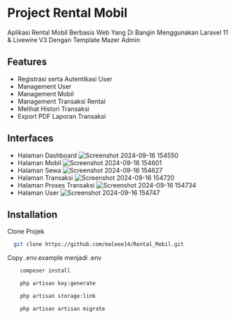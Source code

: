 # Project Rental Mobil
Aplikasi Rental Mobil Berbasis Web Yang Di Bangin Menggunakan Laravel 11 & Livewire V3 Dengan Template Mazer Admin

## Features
-   Registrasi serta Autentikasi User
-   Management User
-   Management Mobil
-   Management Transaksi Rental
-   Melihat Histori Transaksi
-   Export PDF Laporan Transaksi
  
## Interfaces
- Halaman Dashboard
![Screenshot 2024-09-16 154550](https://github.com/user-attachments/assets/588d62ad-6b27-430a-9885-aeb5e7d05e1c)
- Halaman Mobil
![Screenshot 2024-09-16 154601](https://github.com/user-attachments/assets/a03c3e21-612c-4c86-9e58-bfd9aee62d97)
- Halaman Sewa
![Screenshot 2024-09-16 154627](https://github.com/user-attachments/assets/013c9dac-68e4-4539-8aec-97f674eb03af)
- Halaman Transaksi
![Screenshot 2024-09-16 154720](https://github.com/user-attachments/assets/c83fdf23-129c-4a05-95d6-190b18c8af92)
- Halaman Proses Transaksi
![Screenshot 2024-09-16 154734](https://github.com/user-attachments/assets/372ee9ff-860d-4718-9973-751d821177f3)
- Halaman User
![Screenshot 2024-09-16 154747](https://github.com/user-attachments/assets/6338d56f-c315-4a7f-8d57-72876efe4979)

## Installation
Clone Projek

```bash
  git clone https://github.com/maleee14/Rental_Mobil.git
```

Copy .env.example menjadi .env

```bash
    composer install
```

```bash
    php artisan key:generate
```

```bash
    php artisan storage:link
```

```bash
    php artisan artisan migrate
```

